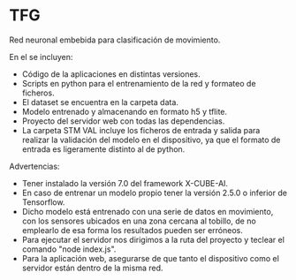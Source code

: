 # TFG
 Red neuronal embebida para clasificación de movimiento.

En el se incluyen:
- Código de la aplicaciones en distintas versiones.
- Scripts en python para el entrenamiento de la red y formateo de ficheros.
- El dataset se encuentra en la carpeta data.
- Modelo entrenado y almacenando en formato h5 y tflite.
- Proyecto del servidor web con todas las dependencias.
- La carpeta STM VAL incluye los ficheros de entrada y salida para realizar la validación del modelo en el dispositivo, ya que el formato de entrada es ligeramente distinto al de python.

Advertencias:
- Tener instalado la versión 7.0 del framework X-CUBE-AI.
- En caso de entrenar un modelo propio tener la versión 2.5.0 o inferior de Tensorflow.
- Dicho modelo está entrenado con una serie de datos en movimiento, con los sensores ubicados en una zona cercana al tobillo, de no emplearlo de esa forma los resultados pueden ser erróneos.
- Para ejecutar el servidor nos dirigimos a la ruta del proyecto y teclear el comando "node index.js".
- Para la aplicación web, asegurarse de que tanto el dispositivo como el servidor están dentro de la misma red.
